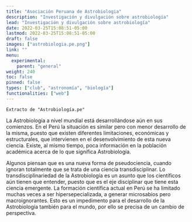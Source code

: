 ```yaml
---
title: "Asociación Peruana de Astrobiologia"
description: "Investigación y divulgación sobre astrobiología"
lead: "Investigación y divulgación sobre astrobiología"
date: 2022-03-25T15:08:51-05:00
lastmod: 2022-03-25T15:08:51-05:00
draft: false
images: ["astrobiologia.pe.png"]
link: ""
menu:
  experimental:
    parent: "general"
weight: 240
toc: false
pinned: false
types: ["club", "astronomía", "biología"]
functionalities: ["web"]
---
```


```text
Extracto de "Astrobiología.pe"
```

La Astrobiología a nivel mundial está desarrollándose aún en sus comienzos. En el Perú la situación es similar pero con menor desarrollo de la misma, puesto que existen diferentes limitaciones, económicas y estructurales, que intervienen en el desenvolvimiento de esta nueva ciencia. Existe, al mismo tiempo, poca información en la población académica acerca de lo que significa Astrobiología.

Algunos piensan que es una nueva forma de pseudociencia, cuando ignoran totalmente que se trata de una ciencia transdisciplinar. Lo transdisciplinariedad de la Astrobiología es un asunto que los científicos aún tienen que entender, puesto que es el eje disciplinar que tiene esta ciencia emergente. La formación científica actual en Perú se ha limitado muchas veces a ser hipersepecializada, a generar microsabios pero macroignorantes. Esto es un impedimento para el desarrollo de la Astrobiología también para el mundo, por ello se precisa de un cambio de perspectiva.
